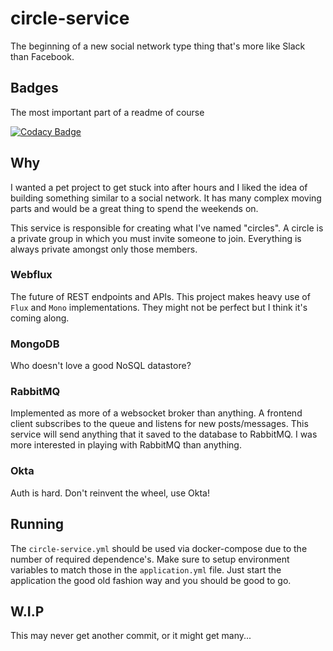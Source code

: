 # circle-service
The beginning of a new social network type thing that's more like Slack than Facebook. 

## Badges
The most important part of a readme of course

[![Codacy Badge](https://api.codacy.com/project/badge/Grade/931d0f85c1c84e93bf022313d8a7143c)](https://www.codacy.com/app/peavers/circle-service?utm_source=github.com&amp;utm_medium=referral&amp;utm_content=peavers/circle-service&amp;utm_campaign=Badge_Grade)

## Why
I wanted a pet project to get stuck into after hours and I liked the idea of building something similar to a social network. It has many complex
moving parts and would be a great thing to spend the weekends on. 

This service is responsible for creating what I've named "circles". A circle is a private group in which you must invite someone to join. 
Everything is always private amongst only those members.

### Webflux
The future of REST endpoints and APIs. This project makes heavy use of `Flux` and `Mono` implementations. They might not be perfect but I think 
it's coming along.  

### MongoDB
Who doesn't love a good NoSQL datastore? 

### RabbitMQ
Implemented as more of a websocket broker than anything. A frontend client subscribes to the queue and listens for new posts/messages. This service
will send anything that it saved to the database to RabbitMQ. I was more interested in playing with RabbitMQ than anything. 

### Okta
Auth is hard. Don't reinvent the wheel, use Okta! 

## Running
The `circle-service.yml` should be used via docker-compose due to the number of required dependence's. Make sure to 
setup environment variables to match those in the `application.yml` file. Just start the application the good old fashion way 
and you should be good to go.    

## W.I.P
This may never get another commit, or it might get many... 
